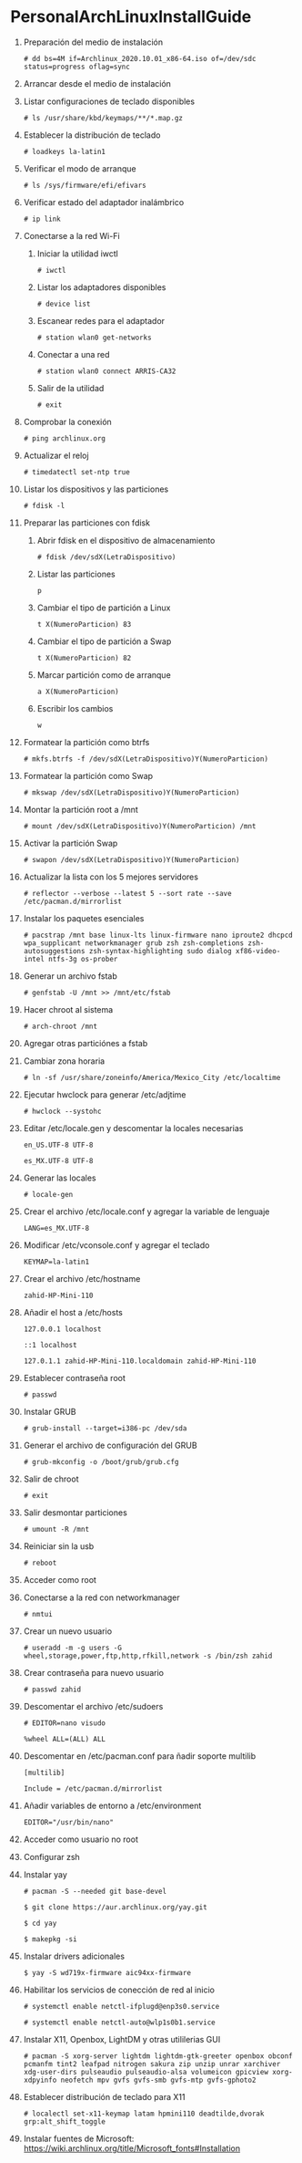 # PersonalArchLinuxInstallGuide
1.	Preparación del medio de instalación

	`# dd bs=4M if=Archlinux_2020.10.01_x86-64.iso of=/dev/sdc status=progress oflag=sync`
  
2.	Arrancar desde el medio de instalación

3.	Listar configuraciones de teclado disponibles

	`# ls /usr/share/kbd/keymaps/**/*.map.gz`
  
4.	Establecer la distribución de teclado

	`# loadkeys la-latin1`
  
5.	Verificar el modo de arranque

	`# ls /sys/firmware/efi/efivars`
  
6.	Verificar estado del adaptador inalámbrico

	`# ip link`
  
7.	Conectarse a la red Wi-Fi
	1.	Iniciar la utilidad iwctl
  
		`# iwctl`
    
	2.	Listar los adaptadores disponibles
  
		`# device list`
    
	3.	Escanear redes para el adaptador
  
		`# station wlan0 get-networks`
    
	4.	Conectar a una red
  
		`# station wlan0 connect ARRIS-CA32`
    
	5.	Salir de la utilidad
  
		`# exit`
    
8.	Comprobar la conexión

	`# ping archlinux.org`
  
9.	Actualizar el reloj

	`# timedatectl set-ntp true`
  
10.	Listar los dispositivos y las particiones

	`# fdisk -l`
  
11.	Preparar las particiones con fdisk
	1.	Abrir fdisk en el dispositivo de almacenamiento
  
		`# fdisk /dev/sdX(LetraDispositivo)`
    
	2.	Listar las particiones
  
		`p`
    
	3.	Cambiar el tipo de partición a Linux
  
		`t X(NumeroParticion) 83`
    
	4.	Cambiar el tipo de partición a Swap
  
		`t X(NumeroParticion) 82`
    
	5.	Marcar partición como de arranque
  
		`a X(NumeroParticion)`
    
	6.	Escribir los cambios
  
		`w`
    
12.	Formatear la partición como btrfs

	`# mkfs.btrfs -f /dev/sdX(LetraDispositivo)Y(NumeroParticion)`
  
13.	Formatear la partición como Swap

	`# mkswap /dev/sdX(LetraDispositivo)Y(NumeroParticion)`
  
14.	Montar la partición root a /mnt

	`# mount /dev/sdX(LetraDispositivo)Y(NumeroParticion) /mnt`
  
15.	Activar la partición Swap

	`# swapon /dev/sdX(LetraDispositivo)Y(NumeroParticion)`
  
16.	Actualizar la lista con los 5 mejores servidores

	`# reflector --verbose --latest 5 --sort rate --save /etc/pacman.d/mirrorlist`
  
17.	Instalar los paquetes esenciales

	`# pacstrap /mnt base linux-lts linux-firmware nano iproute2 dhcpcd wpa_supplicant networkmanager grub zsh zsh-completions zsh-autosuggestions zsh-syntax-highlighting sudo dialog xf86-video-intel ntfs-3g os-prober`
  
18.	Generar un archivo fstab

	`# genfstab -U /mnt >> /mnt/etc/fstab`
  
19.	Hacer chroot al sistema

	`# arch-chroot /mnt`
  
20.	Agregar otras particiónes a fstab
  
21.	Cambiar zona horaria

	`# ln -sf /usr/share/zoneinfo/America/Mexico_City /etc/localtime`
  
22.	Ejecutar hwclock para generar /etc/adjtime

	`# hwclock --systohc`
  
23.	Editar /etc/locale.gen y descomentar la locales necesarias

	`en_US.UTF-8 UTF-8`
  
	`es_MX.UTF-8 UTF-8`
  
24.	Generar las locales

	`# locale-gen`
  
25.	Crear el archivo /etc/locale.conf y agregar la variable de lenguaje

	`LANG=es_MX.UTF-8`
  
26.	Modificar /etc/vconsole.conf y agregar el teclado

	`KEYMAP=la-latin1`
  
27.	Crear el archivo /etc/hostname

	`zahid-HP-Mini-110`
  
28.	Añadir el host a /etc/hosts

	`127.0.0.1 localhost`
  
	`::1 localhost`
  
	`127.0.1.1 zahid-HP-Mini-110.localdomain zahid-HP-Mini-110`
  
29.	Establecer contraseña root

	`# passwd`
  
30.	Instalar GRUB

	`# grub-install --target=i386-pc /dev/sda`
  
31.	Generar el archivo de configuración del GRUB

	`# grub-mkconfig -o /boot/grub/grub.cfg`
  
32. Salir de chroot

	`# exit`
  
33. Salir desmontar particiones

	`# umount -R /mnt`
  
34. Reiniciar sin la usb 

	`# reboot`
  
35. Acceder como root

36. Conectarse a la red con networkmanager

	`# nmtui`
  
37. Crear un nuevo usuario

	`# useradd -m -g users -G wheel,storage,power,ftp,http,rfkill,network -s /bin/zsh zahid`
  
38. Crear contraseña para nuevo usuario

	`# passwd zahid`
  
39. Descomentar el archivo /etc/sudoers

	`# EDITOR=nano visudo`
  
	`%wheel ALL=(ALL) ALL`
  
40. Descomentar en /etc/pacman.conf para ñadir soporte multilib

	`[multilib]`
  
	`Include = /etc/pacman.d/mirrorlist`
  
41. Añadir variables de entorno a /etc/environment

	`EDITOR="/usr/bin/nano"`
  
42. Acceder como usuario no root

43. Configurar zsh

44. Instalar yay

	`# pacman -S --needed git base-devel`
  
	`$ git clone https://aur.archlinux.org/yay.git`
  
	`$ cd yay`
  
	`$ makepkg -si`
  
45. Instalar drivers adicionales

	`$ yay -S wd719x-firmware aic94xx-firmware`
  
46. Habilitar los servicios de conección de red al inicio

	`# systemctl enable netctl-ifplugd@enp3s0.service`
	
	`# systemctl enable netctl-auto@wlp1s0b1.service`
  
47. Instalar X11, Openbox, LightDM y otras utililerias GUI

	`# pacman -S xorg-server lightdm lightdm-gtk-greeter openbox obconf pcmanfm tint2 leafpad nitrogen sakura zip unzip unrar xarchiver xdg-user-dirs pulseaudio pulseaudio-alsa volumeicon gpicview xorg-xdpyinfo neofetch mpv gvfs gvfs-smb gvfs-mtp gvfs-gphoto2`
	
48. Establecer distribución de teclado para X11

	`# localectl set-x11-keymap latam hpmini110 deadtilde,dvorak grp:alt_shift_toggle`
	
48. Instalar fuentes de Microsoft:
	https://wiki.archlinux.org/title/Microsoft_fonts#Installation
